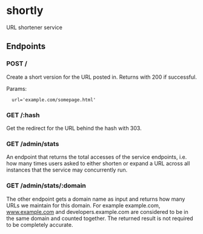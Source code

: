 shortly
=======

URL shortener service

## Endpoints

### POST /

Create a short version for the URL posted in. Returns with 200 if successful.

Params:
```
  url='example.com/somepage.html'
```

### GET /:hash

Get the redirect for the URL behind the hash with 303.

### GET /admin/stats

An endpoint that returns the total accesses of the service endpoints, i.e. how many times users asked to either shorten or expand a URL across all instances that the service may concurrently run.

### GET /admin/stats/:domain

The other endpoint gets a domain name as input and returns how many URLs we maintain for this domain.
For example example.com, www.example.com and developers.example.com are considered to be in the same domain and counted together. The returned result is not required to be completely accurate.
